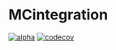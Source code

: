 # MCintegration
[![alpha](https://img.shields.io/badge/docs-alpha-blue.svg)](https://numericaleft.github.io/MCintegration.py/)
[![codecov](https://codecov.io/gh/numericalEFT/MCintegration.py/graph/badge.svg?token=851N2CNOTN)](https://codecov.io/gh/numericalEFT/MCintegration.py)

